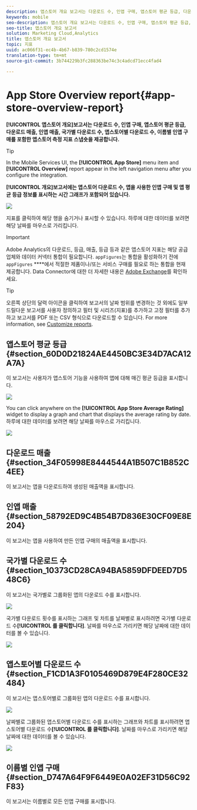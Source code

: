 ```yaml
---
description: 앱스토어 개요 보고서는 다운로드 수, 인앱 구매, 앱스토어 평균 등급, 다운로드 매출, 인앱 매출, 국가별 다운로드 수, 앱스토어별 다운로드 수, 이름별 인앱 구매를 포함한 앱스토어 측정 지표 스냅숏을 제공합니다.
keywords: mobile
seo-description: 앱스토어 개요 보고서는 다운로드 수, 인앱 구매, 앱스토어 평균 등급, 다운로드 매출, 인앱 매출, 국가별 다운로드 수, 앱스토어별 다운로드 수, 이름별 인앱 구매를 포함한 앱스토어 측정 지표 스냅숏을 제공합니다.
seo-title: 앱스토어 개요 보고서
solution: Marketing Cloud,Analytics
title: 앱스토어 개요 보고서
topic: 지표
uuid: ac066f31-ec4b-4b67-b839-780c2cd1574e
translation-type: tm+mt
source-git-commit: 3b744229b3fc288363be74c3c4adcd71ecc4fad4

---
```



# App Store Overview report{#app-store-overview-report}

**[!UICONTROL 앱스토어 개요]보고서는 다운로드 수, 인앱 구매, 앱스토어 평균 등급, 다운로드 매출, 인앱 매출, 국가별 다운로드 수, 앱스토어별 다운로드 수, 이름별 인앱 구매를 포함한 앱스토어 측정 지표 스냅숏을 제공합니다.**

>[!TIP]
>
>In the Mobile Services UI, the **[!UICONTROL App Store]** menu item and **[!UICONTROL Overview]** report appear in the left navigation menu after you configure the integration.

**[!UICONTROL 개요]보고서에는 앱스토어 다운로드 수, 앱을 사용한 인앱 구매 및 앱 평균 등급 정보를 표시하는 시간 그래프가 포함되어 있습니다.**

![](assets/app_store_metrics.png)

지표를 클릭하여 해당 행을 숨기거나 표시할 수 있습니다. 하루에 대한 데이터를 보려면 해당 날짜를 마우스로 가리킵니다.

>[!IMPORTANT]
>
>Adobe Analytics의 다운로드, 등급, 매출, 등급 등과 같은 앱스토어 지표는 해당 공급업체와 데이터 커넥터 통합이 필요합니다. `appFigures`는 통합을 활성화하기 전에`appFigures` ****&#x200B;에서 적절한 제품이나/또는 서비스 구매를 필요로 하는 통합을 현재 제공합니다. Data Connector에 대한 더 자세한 내용은 [Adobe Exchange](https://www.adobeexchange.com/experiencecloud.html)를 확인하세요.

>[!TIP]
>
>오른쪽 상단의 달력 아이콘을 클릭하여 보고서의 날짜 범위를 변경하는 것 외에도 일부 드릴다운 보고서를 사용자 정의하고 필터 및 시리즈(지표)를 추가하고 고정 필터를 추가하고 보고서를 PDF 또는 CSV 형식으로 다운로드할 수 있습니다. For more information, see [Customize reports](/help/using/usage/reports-customize/reports-customize.md).

## 앱스토어 평균 등급 {#section_60D0D21824AE4450BC3E34D7ACA12A7A}

이 보고서는 사용자가 앱스토어 기능을 사용하여 앱에 대해 매긴 평균 등급을 표시합니다.

![](assets/app_store_rating.png)

You can click anywhere on the **[!UICONTROL App Store Average Rating]** widget to display a graph and chart that displays the average rating by date. 하루에 대한 데이터를 보려면 해당 날짜를 마우스로 가리킵니다.

![](assets/app_store_downloads_detail.png)

## 다운로드 매출 {#section_34F05998E8444544A1B507C1B852C4EE}

이 보고서는 앱을 다운로드하여 생성된 매출액을 표시합니다.

## 인앱 매출 {#section_58792ED9C4B54B7D836E30CF09E8E204}

이 보고서는 앱을 사용하여 만든 인앱 구매의 매출액을 표시합니다.

## 국가별 다운로드 수 {#section_10373CD28CA94BA5859DFDEED7D548C6}

이 보고서는 국가별로 그룹화된 앱의 다운로드 수를 표시합니다.

![](assets/country.png)

국가별 다운로드 횟수를 표시하는 그래프 및 차트를 날짜별로 표시하려면 국가별 다운로드 수&#x200B;**[!UICONTROL 를 클릭합니다]**. 날짜를 마우스로 가리키면 해당 날짜에 대한 데이터를 볼 수 있습니다.

![](assets/downloads_by_country.png)

## 앱스토어별 다운로드 수 {#section_F1CD1A3F0105469D879E4F280CE32484}

이 보고서는 앱스토어별로 그룹화된 앱의 다운로드 수를 표시합니다.

![](assets/app_store.png)

날짜별로 그룹화된 앱스토어별 다운로드 수를 표시하는 그래프와 차트를 표시하려면 앱스토어별 다운로드 수&#x200B;**[!UICONTROL 를 클릭합니다]**. 날짜를 마우스로 가리키면 해당 날짜에 대한 데이터를 볼 수 있습니다.

![](assets/app_store_downloads_detail.png)

## 이름별 인앱 구매 {#section_D747A64F9F6449E0A02EF31D56C92F83}

이 보고서는 이름별로 모든 인앱 구매를 표시합니다.
